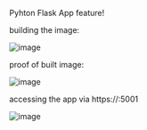 Pyhton Flask App feature!

building the image:

![image](https://github.com/user-attachments/assets/26379674-c729-43e6-ac6b-b2d32bb0b7c6)

proof of built image:

![image](https://github.com/user-attachments/assets/7436a88f-4d53-40b7-a4a0-e3d1259596e1)

accessing the app via https://<public-ip>:5001

![image](https://github.com/user-attachments/assets/fd5099cb-8fff-4d5c-a9c0-6394bfa7edb9)


